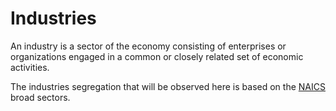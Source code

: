 # Industries

An industry is a sector of the economy consisting of enterprises or organizations engaged in a common or closely related set of economic activities.

The industries segregation that will be observed here is based on the [NAICS](/technology/index.md#naics) broad sectors.
